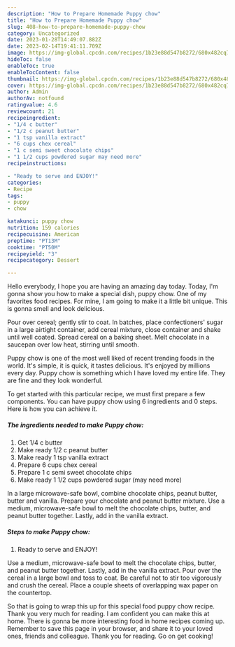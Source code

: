 ```yaml
---
description: "How to Prepare Homemade Puppy chow"
title: "How to Prepare Homemade Puppy chow"
slug: 408-how-to-prepare-homemade-puppy-chow
category: Uncategorized
date: 2023-01-28T14:49:07.882Z
date: 2023-02-14T19:41:11.709Z
image: https://img-global.cpcdn.com/recipes/1b23e88d547b8272/680x482cq70/puppy-chow-recipe-main-photo.jpg
hideToc: false
enableToc: true
enableTocContent: false
thumbnail: https://img-global.cpcdn.com/recipes/1b23e88d547b8272/680x482cq70/puppy-chow-recipe-main-photo.jpg
cover: https://img-global.cpcdn.com/recipes/1b23e88d547b8272/680x482cq70/puppy-chow-recipe-main-photo.jpg
author: Admin
authorAv: notfound
ratingvalue: 4.6
reviewcount: 21
recipeingredient:
- "1/4 c butter"
- "1/2 c peanut butter"
- "1 tsp vanilla extract"
- "6 cups chex cereal"
- "1 c semi sweet chocolate chips"
- "1 1/2 cups powdered sugar may need more"
recipeinstructions:

- "Ready to serve and ENJOY!"
categories:
- Recipe
tags:
- puppy
- chow

katakunci: puppy chow 
nutrition: 159 calories
recipecuisine: American
preptime: "PT13M"
cooktime: "PT50M"
recipeyield: "3"
recipecategory: Dessert

---
```



Hello everybody, I hope you are having an amazing day today. Today, I'm gonna show you how to make a special dish, puppy chow. One of my favorites food recipes. For mine, I am going to make it a little bit unique. This is gonna smell and look delicious.

Pour over cereal; gently stir to coat. In batches, place confectioners&#39; sugar in a large airtight container, add cereal mixture, close container and shake until well coated. Spread cereal on a baking sheet. Melt chocolate in a saucepan over low heat, stirring until smooth.

Puppy chow is one of the most well liked of recent trending foods in the world. It's simple, it is quick, it tastes delicious. It's enjoyed by millions every day. Puppy chow is something which I have loved my entire life. They are fine and they look wonderful.


To get started with this particular recipe, we must first prepare a few components. You can have puppy chow using 6 ingredients and 0 steps. Here is how you can achieve it.

<!--inarticleads1-->

##### The ingredients needed to make Puppy chow:

1. Get 1/4 c butter
1. Make ready 1/2 c peanut butter
1. Make ready 1 tsp vanilla extract
1. Prepare 6 cups chex cereal
1. Prepare 1 c semi sweet chocolate chips
1. Make ready 1 1/2 cups powdered sugar (may need more)


In a large microwave-safe bowl, combine chocolate chips, peanut butter, butter and vanilla. Prepare your chocolate and peanut butter mixture. Use a medium, microwave-safe bowl to melt the chocolate chips, butter, and peanut butter together. Lastly, add in the vanilla extract. 

<!--inarticleads2-->

##### Steps to make Puppy chow:


1. Ready to serve and ENJOY!

Use a medium, microwave-safe bowl to melt the chocolate chips, butter, and peanut butter together. Lastly, add in the vanilla extract. Pour over the cereal in a large bowl and toss to coat. Be careful not to stir too vigorously and crush the cereal. Place a couple sheets of overlapping wax paper on the countertop. 

So that is going to wrap this up for this special food puppy chow recipe. Thank you very much for reading. I am confident you can make this at home. There is gonna be more interesting food in home recipes coming up. Remember to save this page in your browser, and share it to your loved ones, friends and colleague. Thank you for reading. Go on get cooking!

